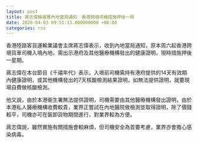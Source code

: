 ```yaml
---
layout: post
title: 蔣志偉稱接獲內地當局通知　香港跨境司機措施押後一周
date: 2020-04-03 09:51:13.000000000 +08:00
categories: rss
---
```


香港陸路客貨運輸業議會主席蔣志偉表示，收到內地當局通知，原本周六起香港跨境貨車司機入境內地，需出示港府及其他醫療機構發出的健康證明，現時措施押後一星期。

蔣志偉在本台節目《千禧年代》表示，入境前司機需持有港府提供的14天有效期內健康證明，或其他機構發出的7天核酸檢測結果證明，如無法提供證明，就要現場自費做核酸檢測。

他又說，由於本港衞生署無法提供證明，司機需要由其他醫療機構發出證明，由於本港私人醫療機構收費較貴，業界正嘗試在內地醫院做檢測並取得證明，除了價錢較平，司機亦可在裝卸貨物期間進行，對業界較為方便。

蔣志偉說，雖然實施有關措施會較麻煩，但司機安全為首要考慮，業界亦會擔心感染病毒。
